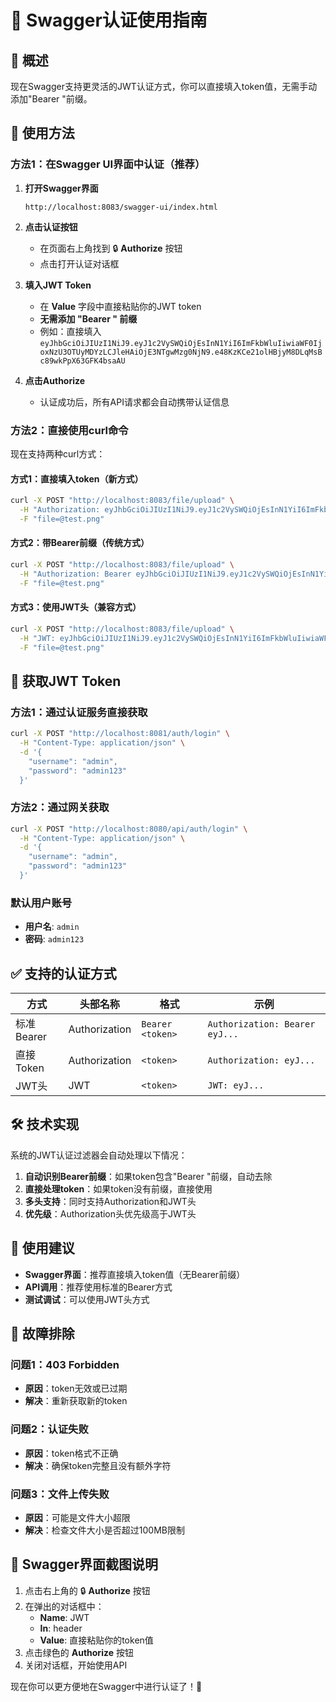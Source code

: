 # 🔐 Swagger认证使用指南

## 📝 概述

现在Swagger支持更灵活的JWT认证方式，你可以直接填入token值，无需手动添加"Bearer "前缀。

## 🚀 使用方法

### 方法1：在Swagger UI界面中认证（推荐）

1. **打开Swagger界面**
   ```
   http://localhost:8083/swagger-ui/index.html
   ```

2. **点击认证按钮**
   - 在页面右上角找到 🔒 **Authorize** 按钮
   - 点击打开认证对话框

3. **填入JWT Token**
   - 在 **Value** 字段中直接粘贴你的JWT token
   - **无需添加 "Bearer " 前缀**
   - 例如：直接填入 `eyJhbGciOiJIUzI1NiJ9.eyJ1c2VySWQiOjEsInN1YiI6ImFkbWluIiwiaWF0IjoxNzU3OTUyMDYzLCJleHAiOjE3NTgwMzg0NjN9.e48KzKCe21olHBjyM8DLqMsBc89wkPpX63GFK4bsaAU`

4. **点击Authorize**
   - 认证成功后，所有API请求都会自动携带认证信息

### 方法2：直接使用curl命令

现在支持两种curl方式：

#### 方式1：直接填入token（新方式）
```bash
curl -X POST "http://localhost:8083/file/upload" \
  -H "Authorization: eyJhbGciOiJIUzI1NiJ9.eyJ1c2VySWQiOjEsInN1YiI6ImFkbWluIiwiaWF0IjoxNzU3OTUyMDYzLCJleHAiOjE3NTgwMzg0NjN9.e48KzKCe21olHBjyM8DLqMsBc89wkPpX63GFK4bsaAU" \
  -F "file=@test.png"
```

#### 方式2：带Bearer前缀（传统方式）
```bash
curl -X POST "http://localhost:8083/file/upload" \
  -H "Authorization: Bearer eyJhbGciOiJIUzI1NiJ9.eyJ1c2VySWQiOjEsInN1YiI6ImFkbWluIiwiaWF0IjoxNzU3OTUyMDYzLCJleHAiOjE3NTgwMzg0NjN9.e48KzKCe21olHBjyM8DLqMsBc89wkPpX63GFK4bsaAU" \
  -F "file=@test.png"
```

#### 方式3：使用JWT头（兼容方式）
```bash
curl -X POST "http://localhost:8083/file/upload" \
  -H "JWT: eyJhbGciOiJIUzI1NiJ9.eyJ1c2VySWQiOjEsInN1YiI6ImFkbWluIiwiaWF0IjoxNzU3OTUyMDYzLCJleHAiOjE3NTgwMzg0NjN9.e48KzKCe21olHBjyM8DLqMsBc89wkPpX63GFK4bsaAU" \
  -F "file=@test.png"
```

## 🔑 获取JWT Token

### 方法1：通过认证服务直接获取
```bash
curl -X POST "http://localhost:8081/auth/login" \
  -H "Content-Type: application/json" \
  -d '{
    "username": "admin",
    "password": "admin123"
  }'
```

### 方法2：通过网关获取
```bash
curl -X POST "http://localhost:8080/api/auth/login" \
  -H "Content-Type: application/json" \
  -d '{
    "username": "admin",
    "password": "admin123"
  }'
```

### 默认用户账号
- **用户名**: `admin`
- **密码**: `admin123`

## ✅ 支持的认证方式

| 方式 | 头部名称 | 格式 | 示例 |
|------|----------|------|------|
| 标准Bearer | Authorization | `Bearer <token>` | `Authorization: Bearer eyJ...` |
| 直接Token | Authorization | `<token>` | `Authorization: eyJ...` |
| JWT头 | JWT | `<token>` | `JWT: eyJ...` |

## 🛠️ 技术实现

系统的JWT认证过滤器会自动处理以下情况：

1. **自动识别Bearer前缀**：如果token包含"Bearer "前缀，自动去除
2. **直接处理token**：如果token没有前缀，直接使用
3. **多头支持**：同时支持Authorization和JWT头
4. **优先级**：Authorization头优先级高于JWT头

## 🎯 使用建议

- **Swagger界面**：推荐直接填入token值（无Bearer前缀）
- **API调用**：推荐使用标准的Bearer方式
- **测试调试**：可以使用JWT头方式

## 🔧 故障排除

### 问题1：403 Forbidden
- **原因**：token无效或已过期
- **解决**：重新获取新的token

### 问题2：认证失败
- **原因**：token格式不正确
- **解决**：确保token完整且没有额外字符

### 问题3：文件上传失败
- **原因**：可能是文件大小超限
- **解决**：检查文件大小是否超过100MB限制

## 📱 Swagger界面截图说明

1. 点击右上角的 🔒 **Authorize** 按钮
2. 在弹出的对话框中：
   - **Name**: JWT
   - **In**: header  
   - **Value**: 直接粘贴你的token值
3. 点击绿色的 **Authorize** 按钮
4. 关闭对话框，开始使用API

现在你可以更方便地在Swagger中进行认证了！🎉
